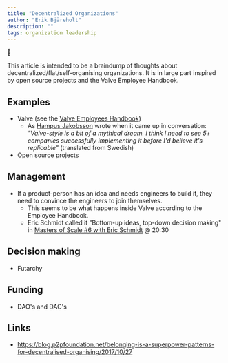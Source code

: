 ```yaml
---
title: "Decentralized Organizations"
author: "Erik Bjäreholt"
description: ""
tags: organization leadership
---
```


<!-- TODO: Read and include http://struggle.ws/pdfs/tyranny.pdf -->
<!-- TODO: Include related stuff in comments: https://www.facebook.com/2zelf/posts/10154779748167924 -->

This article is intended to be a braindump of thoughts about decentralized/flat/self-organising organizations. It is in large part inspired by open source projects and the Valve Employee Handbook.

## Examples

 - Valve (see the [Valve Employees Handbook](https://www.valvesoftware.com/company/Valve_Handbook_LowRes.pdf))
   - As [Hampus Jakobsson](https://www.crunchbase.com/person/hampus-jakobsson) wrote when it came up in conversation: *"Valve-style is a bit of a mythical dream. I think I need to see 5+ companies successfully implementing it before I'd believe it's replicable"* (translated from Swedish)
 - Open source projects

## Management

 - If a product-person has an idea and needs engineers to build it, they need to convince the engineers to join themselves. 
   - This seems to be what happens inside Valve according to the Employee Handbook.
   - Eric Schmidt called it "Bottom-up ideas, top-down decision making" in [Masters of Scale #6 with Eric Schmidt](https://www.stitcher.com/podcast/stitcher/masters-of-scale/e/51210068) @ 20:30

## Decision making

 - Futarchy

## Funding

 - DAO's and DAC's

## Links

 - https://blog.p2pfoundation.net/belonging-is-a-superpower-patterns-for-decentralised-organising/2017/10/27

